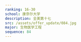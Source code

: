 ```yaml
---
ranking: 16-30
school: 康奈尔大学
description: 全美第十七
src: /assets/offer_update/084.jpg
major: 生物医学工程
sequence: 84
---
```

